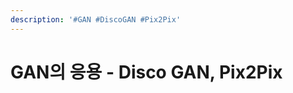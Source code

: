 ```yaml
---
description: '#GAN #DiscoGAN #Pix2Pix'
---
```


# GAN의 응용 - Disco GAN, Pix2Pix

<figure><img src="../../../.gitbook/assets/GAN의 응용 - Disco GAN, Pix2Pix (딥러닝1조)_페이지_01 (1).jpg" alt=""><figcaption></figcaption></figure>

<figure><img src="../../../.gitbook/assets/GAN의 응용 - Disco GAN, Pix2Pix (딥러닝1조)_페이지_02 (1).jpg" alt=""><figcaption></figcaption></figure>

<figure><img src="../../../.gitbook/assets/GAN의 응용 - Disco GAN, Pix2Pix (딥러닝1조)_페이지_03 (1).jpg" alt=""><figcaption></figcaption></figure>

<figure><img src="../../../.gitbook/assets/GAN의 응용 - Disco GAN, Pix2Pix (딥러닝1조)_페이지_04 (1).jpg" alt=""><figcaption></figcaption></figure>

<figure><img src="../../../.gitbook/assets/GAN의 응용 - Disco GAN, Pix2Pix (딥러닝1조)_페이지_05 (1).jpg" alt=""><figcaption></figcaption></figure>

<figure><img src="../../../.gitbook/assets/GAN의 응용 - Disco GAN, Pix2Pix (딥러닝1조)_페이지_06 (1).jpg" alt=""><figcaption></figcaption></figure>

<figure><img src="../../../.gitbook/assets/GAN의 응용 - Disco GAN, Pix2Pix (딥러닝1조)_페이지_07 (1).jpg" alt=""><figcaption></figcaption></figure>

<figure><img src="../../../.gitbook/assets/GAN의 응용 - Disco GAN, Pix2Pix (딥러닝1조)_페이지_08 (1).jpg" alt=""><figcaption></figcaption></figure>

<figure><img src="../../../.gitbook/assets/GAN의 응용 - Disco GAN, Pix2Pix (딥러닝1조)_페이지_09 (1).jpg" alt=""><figcaption></figcaption></figure>

<figure><img src="../../../.gitbook/assets/GAN의 응용 - Disco GAN, Pix2Pix (딥러닝1조)_페이지_10 (1).jpg" alt=""><figcaption></figcaption></figure>

<figure><img src="../../../.gitbook/assets/GAN의 응용 - Disco GAN, Pix2Pix (딥러닝1조)_페이지_11 (1).jpg" alt=""><figcaption></figcaption></figure>

<figure><img src="../../../.gitbook/assets/GAN의 응용 - Disco GAN, Pix2Pix (딥러닝1조)_페이지_12 (1).jpg" alt=""><figcaption></figcaption></figure>

<figure><img src="../../../.gitbook/assets/GAN의 응용 - Disco GAN, Pix2Pix (딥러닝1조)_페이지_13 (1).jpg" alt=""><figcaption></figcaption></figure>

<figure><img src="../../../.gitbook/assets/GAN의 응용 - Disco GAN, Pix2Pix (딥러닝1조)_페이지_14 (1).jpg" alt=""><figcaption></figcaption></figure>

<figure><img src="../../../.gitbook/assets/GAN의 응용 - Disco GAN, Pix2Pix (딥러닝1조)_페이지_15 (1).jpg" alt=""><figcaption></figcaption></figure>

<figure><img src="../../../.gitbook/assets/GAN의 응용 - Disco GAN, Pix2Pix (딥러닝1조)_페이지_16 (1).jpg" alt=""><figcaption></figcaption></figure>

<figure><img src="../../../.gitbook/assets/GAN의 응용 - Disco GAN, Pix2Pix (딥러닝1조)_페이지_17 (1).jpg" alt=""><figcaption></figcaption></figure>

<figure><img src="../../../.gitbook/assets/GAN의 응용 - Disco GAN, Pix2Pix (딥러닝1조)_페이지_18 (1).jpg" alt=""><figcaption></figcaption></figure>

<figure><img src="../../../.gitbook/assets/GAN의 응용 - Disco GAN, Pix2Pix (딥러닝1조)_페이지_19 (1).jpg" alt=""><figcaption></figcaption></figure>

<figure><img src="../../../.gitbook/assets/GAN의 응용 - Disco GAN, Pix2Pix (딥러닝1조)_페이지_20 (1).jpg" alt=""><figcaption></figcaption></figure>

<figure><img src="../../../.gitbook/assets/GAN의 응용 - Disco GAN, Pix2Pix (딥러닝1조)_페이지_21 (1).jpg" alt=""><figcaption></figcaption></figure>

<figure><img src="../../../.gitbook/assets/GAN의 응용 - Disco GAN, Pix2Pix (딥러닝1조)_페이지_22 (1).jpg" alt=""><figcaption></figcaption></figure>

<figure><img src="../../../.gitbook/assets/GAN의 응용 - Disco GAN, Pix2Pix (딥러닝1조)_페이지_23 (1).jpg" alt=""><figcaption></figcaption></figure>

<figure><img src="../../../.gitbook/assets/GAN의 응용 - Disco GAN, Pix2Pix (딥러닝1조)_페이지_24 (2).jpg" alt=""><figcaption></figcaption></figure>

<figure><img src="../../../.gitbook/assets/GAN의 응용 - Disco GAN, Pix2Pix (딥러닝1조)_페이지_25 (1).jpg" alt=""><figcaption></figcaption></figure>

<figure><img src="../../../.gitbook/assets/GAN의 응용 - Disco GAN, Pix2Pix (딥러닝1조)_페이지_26 (1).jpg" alt=""><figcaption></figcaption></figure>

<figure><img src="../../../.gitbook/assets/GAN의 응용 - Disco GAN, Pix2Pix (딥러닝1조)_페이지_27 (1).jpg" alt=""><figcaption></figcaption></figure>

<figure><img src="../../../.gitbook/assets/GAN의 응용 - Disco GAN, Pix2Pix (딥러닝1조)_페이지_28.jpg" alt=""><figcaption></figcaption></figure>

<figure><img src="../../../.gitbook/assets/GAN의 응용 - Disco GAN, Pix2Pix (딥러닝1조)_페이지_29.jpg" alt=""><figcaption></figcaption></figure>

<figure><img src="../../../.gitbook/assets/GAN의 응용 - Disco GAN, Pix2Pix (딥러닝1조)_페이지_30.jpg" alt=""><figcaption></figcaption></figure>

<figure><img src="../../../.gitbook/assets/GAN의 응용 - Disco GAN, Pix2Pix (딥러닝1조)_페이지_31 (1).jpg" alt=""><figcaption></figcaption></figure>

<figure><img src="../../../.gitbook/assets/GAN의 응용 - Disco GAN, Pix2Pix (딥러닝1조)_페이지_32 (1).jpg" alt=""><figcaption></figcaption></figure>

<figure><img src="../../../.gitbook/assets/GAN의 응용 - Disco GAN, Pix2Pix (딥러닝1조)_페이지_33.jpg" alt=""><figcaption></figcaption></figure>

<figure><img src="../../../.gitbook/assets/GAN의 응용 - Disco GAN, Pix2Pix (딥러닝1조)_페이지_34.jpg" alt=""><figcaption></figcaption></figure>

<figure><img src="../../../.gitbook/assets/GAN의 응용 - Disco GAN, Pix2Pix (딥러닝1조)_페이지_35 (1).jpg" alt=""><figcaption></figcaption></figure>
